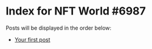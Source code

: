 # Index for NFT World #6987
Posts will be displayed in the order below:

- [Your first post](./001-first.md)

